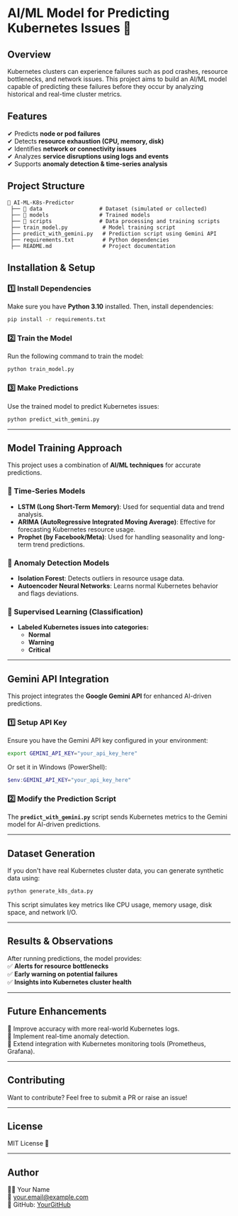 # **AI/ML Model for Predicting Kubernetes Issues 🚀**  

## **Overview**  
Kubernetes clusters can experience failures such as pod crashes, resource bottlenecks, and network issues. This project aims to build an AI/ML model capable of predicting these failures before they occur by analyzing historical and real-time cluster metrics.  

## **Features**  
✔ Predicts **node or pod failures**  
✔ Detects **resource exhaustion (CPU, memory, disk)**  
✔ Identifies **network or connectivity issues**  
✔ Analyzes **service disruptions using logs and events**  
✔ Supports **anomaly detection & time-series analysis**  

## **Project Structure**  
```
📂 AI-ML-K8s-Predictor  
 ├── 📁 data                  # Dataset (simulated or collected)  
 ├── 📁 models                # Trained models  
 ├── 📁 scripts               # Data processing and training scripts  
 ├── train_model.py           # Model training script  
 ├── predict_with_gemini.py   # Prediction script using Gemini API  
 ├── requirements.txt         # Python dependencies  
 ├── README.md                # Project documentation  
```

## **Installation & Setup**  

### **1️⃣ Install Dependencies**  
Make sure you have **Python 3.10** installed. Then, install dependencies:  

```bash
pip install -r requirements.txt
```

### **2️⃣ Train the Model**  
Run the following command to train the model:  

```bash
python train_model.py
```

### **3️⃣ Make Predictions**  
Use the trained model to predict Kubernetes issues:  

```bash
python predict_with_gemini.py
```

---

## **Model Training Approach**  

This project uses a combination of **AI/ML techniques** for accurate predictions.  

### **📌 Time-Series Models**  
- **LSTM (Long Short-Term Memory)**: Used for sequential data and trend analysis.  
- **ARIMA (AutoRegressive Integrated Moving Average)**: Effective for forecasting Kubernetes resource usage.  
- **Prophet (by Facebook/Meta)**: Used for handling seasonality and long-term trend predictions.  

### **📌 Anomaly Detection Models**  
- **Isolation Forest**: Detects outliers in resource usage data.  
- **Autoencoder Neural Networks**: Learns normal Kubernetes behavior and flags deviations.  

### **📌 Supervised Learning (Classification)**  
- **Labeled Kubernetes issues into categories:**  
  - **Normal**  
  - **Warning**  
  - **Critical**  

---

## **Gemini API Integration**  

This project integrates the **Google Gemini API** for enhanced AI-driven predictions.

### **1️⃣ Setup API Key**  
Ensure you have the Gemini API key configured in your environment:  

```bash
export GEMINI_API_KEY="your_api_key_here"
```
Or set it in Windows (PowerShell):  

```powershell
$env:GEMINI_API_KEY="your_api_key_here"
```

### **2️⃣ Modify the Prediction Script**  
The **`predict_with_gemini.py`** script sends Kubernetes metrics to the Gemini model for AI-driven predictions.

---

## **Dataset Generation**  

If you don't have real Kubernetes cluster data, you can generate synthetic data using:  

```bash
python generate_k8s_data.py
```

This script simulates key metrics like CPU usage, memory usage, disk space, and network I/O.

---

## **Results & Observations**  

After running predictions, the model provides:  
✅ **Alerts for resource bottlenecks**  
✅ **Early warning on potential failures**  
✅ **Insights into Kubernetes cluster health**  

---

## **Future Enhancements**  
🔹 Improve accuracy with more real-world Kubernetes logs.  
🔹 Implement real-time anomaly detection.  
🔹 Extend integration with Kubernetes monitoring tools (Prometheus, Grafana).  

---

## **Contributing**  
Want to contribute? Feel free to submit a PR or raise an issue!  

---

## **License**  
MIT License 📜

---

## **Author**  
👨‍💻 Your Name  
📧 your.email@example.com  
📌 GitHub: [YourGitHub](https://github.com/manoharr108)  
